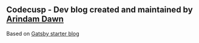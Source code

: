 ## Codecusp - Dev blog created and maintained by [Arindam Dawn](https://github.com/arindamdawn)

Based on [Gatsby starter blog](https://www.gatsbyjs.org/starters/gatsbyjs/gatsby-starter-blog/)

